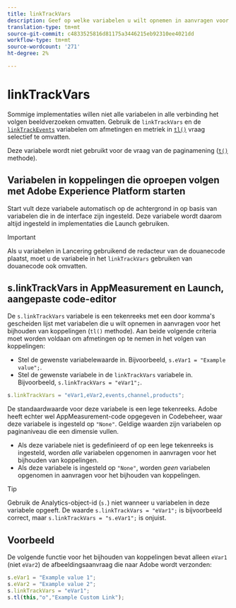 ```yaml
---
title: linkTrackVars
description: Geef op welke variabelen u wilt opnemen in aanvragen voor het bijhouden van koppelingen.
translation-type: tm+mt
source-git-commit: c4833525816d81175a3446215eb92310ee4021dd
workflow-type: tm+mt
source-wordcount: '271'
ht-degree: 2%

---
```



# linkTrackVars

Sommige implementaties willen niet alle variabelen in alle verbinding het volgen beeldverzoeken omvatten. Gebruik de `linkTrackVars` en de [`linkTrackEvents`](linktrackevents.md) variabelen om afmetingen en metriek in [`tl()`](../functions/tl-method.md) vraag selectief te omvatten.

Deze variabele wordt niet gebruikt voor de vraag van de paginamening ([`t()`](../functions/t-method.md) methode).

## Variabelen in koppelingen die oproepen volgen met Adobe Experience Platform starten

Start vult deze variabele automatisch op de achtergrond in op basis van variabelen die in de interface zijn ingesteld. Deze variabele wordt daarom altijd ingesteld in implementaties die Launch gebruiken.

>[!IMPORTANT]
>
>Als u variabelen in Lancering gebruikend de redacteur van de douanecode plaatst, moet u de variabele in het `linkTrackVars` gebruiken van douanecode ook omvatten.

## s.linkTrackVars in AppMeasurement en Launch, aangepaste code-editor

De `s.linkTrackVars` variabele is een tekenreeks met een door komma&#39;s gescheiden lijst met variabelen die u wilt opnemen in aanvragen voor het bijhouden van koppelingen (`tl()` methode). Aan beide volgende criteria moet worden voldaan om afmetingen op te nemen in het volgen van koppelingen:

* Stel de gewenste variabelewaarde in. Bijvoorbeeld, `s.eVar1 = "Example value";`.
* Stel de gewenste variabele in de `linkTrackVars` variabele in. Bijvoorbeeld, `s.linkTrackVars = "eVar1";`.

```js
s.linkTrackVars = "eVar1,eVar2,events,channel,products";
```

De standaardwaarde voor deze variabele is een lege tekenreeks. Adobe heeft echter wel AppMeasurement-code opgegeven in Codebeheer, waar deze variabele is ingesteld op `"None"`. Geldige waarden zijn variabelen op paginaniveau die een dimensie vullen.

* Als deze variabele niet is gedefinieerd of op een lege tekenreeks is ingesteld, worden *alle* variabelen opgenomen in aanvragen voor het bijhouden van koppelingen.
* Als deze variabele is ingesteld op `"None"`, worden *geen* variabelen opgenomen in aanvragen voor het bijhouden van koppelingen.

>[!TIP]
>
>Gebruik de Analytics-object-id (`s.`) niet wanneer u variabelen in deze variabele opgeeft. De waarde `s.linkTrackVars = "eVar1";` is bijvoorbeeld correct, maar `s.linkTrackVars = "s.eVar1";` is onjuist.

## Voorbeeld

De volgende functie voor het bijhouden van koppelingen bevat alleen `eVar1` (niet `eVar2`) de afbeeldingsaanvraag die naar Adobe wordt verzonden:

```js
s.eVar1 = "Example value 1";
s.eVar2 = "Example value 2";
s.linkTrackVars = "eVar1";
s.tl(this,"o","Example Custom Link");
```
